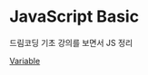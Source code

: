 # JavaScript Basic

드림코딩 기초 강의를 보면서 JS 정리

[Variable](https://github.com/haneulji1107/javascript-basic/blob/master/variable.js)
